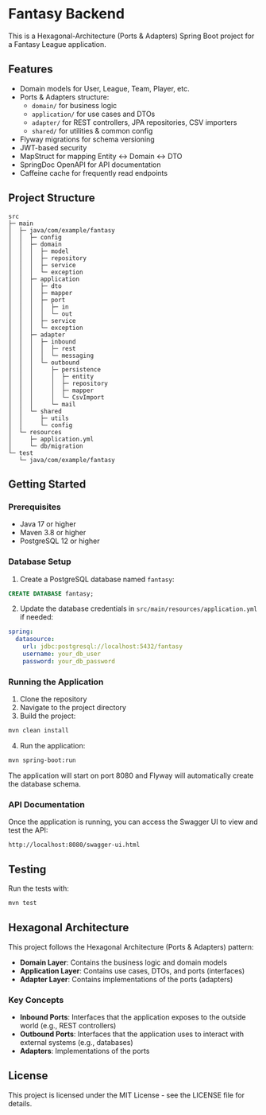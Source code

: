 # Fantasy Backend

This is a Hexagonal-Architecture (Ports & Adapters) Spring Boot project for a Fantasy League application.

## Features

- Domain models for User, League, Team, Player, etc.
- Ports & Adapters structure:
  - `domain/` for business logic
  - `application/` for use cases and DTOs
  - `adapter/` for REST controllers, JPA repositories, CSV importers
  - `shared/` for utilities & common config
- Flyway migrations for schema versioning
- JWT-based security
- MapStruct for mapping Entity ↔ Domain ↔ DTO
- SpringDoc OpenAPI for API documentation
- Caffeine cache for frequently read endpoints

## Project Structure

```
src
├─ main
│  ├─ java/com/example/fantasy
│  │  ├─ config
│  │  ├─ domain
│  │  │  ├─ model
│  │  │  ├─ repository
│  │  │  ├─ service
│  │  │  └─ exception
│  │  ├─ application
│  │  │  ├─ dto
│  │  │  ├─ mapper
│  │  │  ├─ port
│  │  │  │  ├─ in
│  │  │  │  └─ out
│  │  │  ├─ service
│  │  │  └─ exception
│  │  ├─ adapter
│  │  │  ├─ inbound
│  │  │  │  ├─ rest
│  │  │  │  └─ messaging
│  │  │  └─ outbound
│  │  │     ├─ persistence
│  │  │     │  ├─ entity
│  │  │     │  ├─ repository
│  │  │     │  ├─ mapper
│  │  │     │  └─ CsvImport
│  │  │     └─ mail
│  │  └─ shared
│  │     ├─ utils
│  │     └─ config
│  └─ resources
│     ├─ application.yml
│     └─ db/migration
└─ test
   └─ java/com/example/fantasy
```

## Getting Started

### Prerequisites

- Java 17 or higher
- Maven 3.8 or higher
- PostgreSQL 12 or higher

### Database Setup

1. Create a PostgreSQL database named `fantasy`:

```sql
CREATE DATABASE fantasy;
```

2. Update the database credentials in `src/main/resources/application.yml` if needed:

```yaml
spring:
  datasource:
    url: jdbc:postgresql://localhost:5432/fantasy
    username: your_db_user
    password: your_db_password
```

### Running the Application

1. Clone the repository
2. Navigate to the project directory
3. Build the project:

```bash
mvn clean install
```

4. Run the application:

```bash
mvn spring-boot:run
```

The application will start on port 8080 and Flyway will automatically create the database schema.

### API Documentation

Once the application is running, you can access the Swagger UI to view and test the API:

```
http://localhost:8080/swagger-ui.html
```

## Testing

Run the tests with:

```bash
mvn test
```

## Hexagonal Architecture

This project follows the Hexagonal Architecture (Ports & Adapters) pattern:

- **Domain Layer**: Contains the business logic and domain models
- **Application Layer**: Contains use cases, DTOs, and ports (interfaces)
- **Adapter Layer**: Contains implementations of the ports (adapters)

### Key Concepts

- **Inbound Ports**: Interfaces that the application exposes to the outside world (e.g., REST controllers)
- **Outbound Ports**: Interfaces that the application uses to interact with external systems (e.g., databases)
- **Adapters**: Implementations of the ports

## License

This project is licensed under the MIT License - see the LICENSE file for details.
